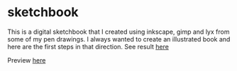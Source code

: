 # sketchbook
This is a digital sketchbook that I created using inkscape, gimp and lyx from some of my pen drawings. I always wanted to create an illustrated book and here are the first steps in that direction.
See result [here](./illustrated_book.html)

Preview [here](https://fieryjoy.github.io/sketchbook/illustrated_book.html)
